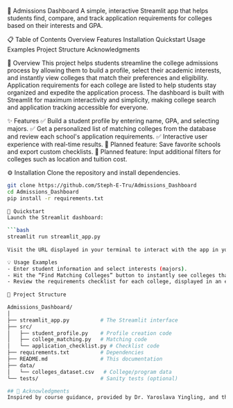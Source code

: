 🚀 Admissions Dashboard
A simple, interactive Streamlit app that helps students find, compare, and track application requirements for colleges based on their interests and GPA.

📋 Table of Contents
Overview
Features
Installation
Quickstart
Usage Examples
Project Structure
Acknowledgments

📖 Overview
This project helps students streamline the college admissions process by allowing them to build a profile, select their academic interests, and instantly view colleges that match their preferences and eligibility. Application requirements for each college are listed to help students stay organized and expedite the application process. The dashboard is built with Streamlit for maximum interactivity and simplicity, making college search and application tracking accessible for everyone.

✨ Features
✅ Build a student profile by entering name, GPA, and selecting majors.
✅ Get a personalized list of matching colleges from the database and review each school's application requirements.
✅ Interactive user experience with real-time results.
🚧 Planned feature: Save favorite schools and export custom checklists.
🚧 Planned feature: Input additional filters for colleges such as location and tuition cost.

⚙️ Installation
Clone the repository and install dependencies.

```bash
git clone https://github.com/Steph-E-Tru/Admissions_Dashboard
cd Admissions_Dashboard
pip install -r requirements.txt
                    
🚀 Quickstart
Launch the Streamlit dashboard:

```bash
streamlit run streamlit_app.py
                    
Visit the URL displayed in your terminal to interact with the app in your browser.

💡 Usage Examples
- Enter student information and select interests (majors).
- Hit the “Find Matching Colleges” button to instantly see colleges that fit your profile.
- Review the requirements checklist for each college, displayed in an easy-to-read format.
                    
📁 Project Structure

Admissions_Dashboard/
│
├── streamlit_app.py          # The Streamlit interface
├── src/
│   ├── student_profile.py    # Profile creation code
│   ├── college_matching.py   # Matching code
│   └── application_checklist.py # Checklist code
├── requirements.txt          # Dependencies
├── README.md                 # This documentation
├── data/
│   └── colleges_dataset.csv   # College/program data
└── tests/                    # Sanity tests (optional)

## 🙏 Acknowledgments
Inspired by course guidance, provided by Dr. Yaroslava Yingling, and the NCSU MSE 490 prototype assignments. Thanks to Streamlit/Colab and other AI tools for rapid prototyping.                    
